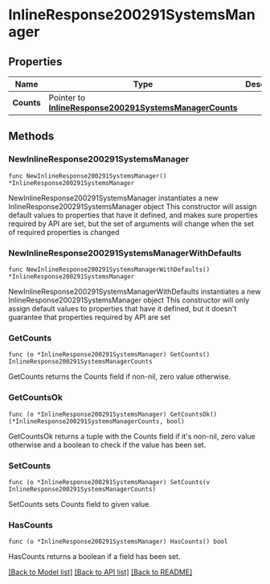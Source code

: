 # InlineResponse200291SystemsManager

## Properties

Name | Type | Description | Notes
------------ | ------------- | ------------- | -------------
**Counts** | Pointer to [**InlineResponse200291SystemsManagerCounts**](InlineResponse200291SystemsManagerCounts.md) |  | [optional] 

## Methods

### NewInlineResponse200291SystemsManager

`func NewInlineResponse200291SystemsManager() *InlineResponse200291SystemsManager`

NewInlineResponse200291SystemsManager instantiates a new InlineResponse200291SystemsManager object
This constructor will assign default values to properties that have it defined,
and makes sure properties required by API are set, but the set of arguments
will change when the set of required properties is changed

### NewInlineResponse200291SystemsManagerWithDefaults

`func NewInlineResponse200291SystemsManagerWithDefaults() *InlineResponse200291SystemsManager`

NewInlineResponse200291SystemsManagerWithDefaults instantiates a new InlineResponse200291SystemsManager object
This constructor will only assign default values to properties that have it defined,
but it doesn't guarantee that properties required by API are set

### GetCounts

`func (o *InlineResponse200291SystemsManager) GetCounts() InlineResponse200291SystemsManagerCounts`

GetCounts returns the Counts field if non-nil, zero value otherwise.

### GetCountsOk

`func (o *InlineResponse200291SystemsManager) GetCountsOk() (*InlineResponse200291SystemsManagerCounts, bool)`

GetCountsOk returns a tuple with the Counts field if it's non-nil, zero value otherwise
and a boolean to check if the value has been set.

### SetCounts

`func (o *InlineResponse200291SystemsManager) SetCounts(v InlineResponse200291SystemsManagerCounts)`

SetCounts sets Counts field to given value.

### HasCounts

`func (o *InlineResponse200291SystemsManager) HasCounts() bool`

HasCounts returns a boolean if a field has been set.


[[Back to Model list]](../README.md#documentation-for-models) [[Back to API list]](../README.md#documentation-for-api-endpoints) [[Back to README]](../README.md)


